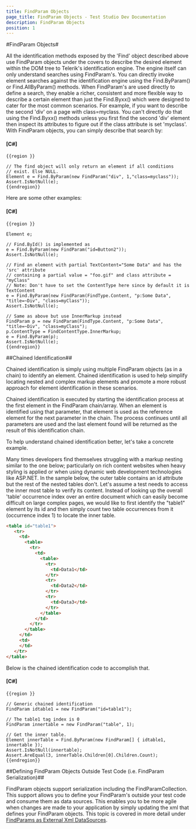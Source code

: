 ```yaml
---
title: FindParam Objects
page_title: FindParam Objects - Test Studio Dev Documentation
description: FindParam Objects
position: 1
---
```

#FindParam Objects#

All the identification methods exposed by the 'Find' object described above use FindParam objects under the covers to describe the desired element within the DOM tree to Telerik's identification engine. The engine itself can only understand searches using FindParam's. You can directly invoke element searches against the identification engine using the Find.ByParam() or Find.AllByParam() methods. When FindParam's are used directly to define a search, they enable a richer, consistent and more flexible way to describe a certain element than just the Find.Byxx() which were designed to cater for the most common scenarios. For example, if you want to describe the second 'div' on a page with class=myclass. You can't directly do that using the Find.Byxx() methods unless you first find the second 'div' element then inspect its attributes to figure out if the class attribute is set 'myclass'. With FindParam objects, you can simply describe that search by:

#### __[C#]__

    {{region }}

    // The find object will only return an element if all conditions
    // exist. Else NULL.
    Element e = Find.ByParam(new FindParam("div", 1,"class=myclass"));
    Assert.IsNotNull(e);
    {{endregion}}

Here are some other examples:


#### __[C#]__

    {{region }}

    Element e;
      
    // Find.ById() is implemented as
    e = Find.ByParam(new FindParam("id=Button2"));
    Assert.IsNotNull(e);
      
    // Find an element with partial TextContent="Some Data" and has the 'src' attribute
    // containing a partial value = "foo.gif" and class attribute = "myClass"
    // Note: Don't have to set the ContentType here since by default it is TextContent
    e = Find.ByParam(new FindParam(FindType.Content, "p:Some Data", "title=~Div", "class=myClass"));
    Assert.IsNotNull(e);
      
    // Same as above but use InnerMarkup instead
    FindParam p = new FindParam(FindType.Content, "p:Some Data", "title=~Div", "class=myClass");
    p.ContentType = FindContentType.InnerMarkup;
    e = Find.ByParam(p);
    Assert.IsNotNull(e);
    {{endregion}}

##Chained Identification##

Chained identification is simply using multiple FindParam objects (as in a chain) to identify an element. Chained identification is used to help simplify locating nested and complex markup elements and promote a more robust approach for element identification in these scenarios.
 
Chained identification is executed by starting the identification process at the first element in the FindParam chain/array. When an element is identified using that parameter, that element is used as the reference element for the next parameter in the chain. The process continues until all parameters are used and the last element found will be returned as the result of this identification chain.
 
To help understand chained identification better, let's take a concrete example.
 
Many times developers find themselves struggling with a markup nesting similar to the one below; particularly on rich content websites when heavy styling is applied or when using dynamic web development technologies like ASP.NET. In the sample below, the outer table contains an id attribute but the rest of the nested tables don't. Let's assume a test needs to access the inner most table to verify its content. Instead of looking up the overall 'table' occurrence index over an entire document which can easily become difficult on large complex pages, we would like to first identify the "table1" element by its id and then simply count two table occurrences from it (occurrence index 1) to locate the inner table.

```HTML
<table id="table1">
   <tr>
     <td>
       <table>
         <tr>
           <td>
             <table>
               <tr>
                 <td>Data1</td>
               </tr>
               <tr>
                 <td>Data2</td>
               </tr>
               <tr>
                 <td>Data3</td>
               </tr>
             </table>
           </td>
         </tr>
       </table>
     </td>
     <td>
     </td>
   </tr>
</table>
```

Below is the chained identification code to accomplish that.


#### __[C#]__

    {{region }}

    // Generic chained identification
    FindParam idtable1 = new FindParam("id=table1");
      
    // The table1 tag index is 0
    FindParam innertable = new FindParam("table", 1);
      
    // Get the inner table.
    Element innerTable = Find.ByParam(new FindParam[] { idtable1, innertable });
    Assert.IsNotNull(innertable);
    Assert.AreEqual(3, innerTable.Children[0].Children.Count);
    {{endregion}}

##Defining FindParam Objects Outside Test Code (i.e. FindParam Serialization)##

FindParam objects support serialization including the FindParamCollection. This support allows you to define your FindParam's outside your test code and consume them as data sources. This enables you to be more agile when changes are made to your application by simply updating the xml that defines your FindParam objects. This topic is covered in more detail under <a href="/code-in-test/element-identification-wtc/find-param-as-xml-data" target="_blank">FindParams as External Xml DataSources</a>.
